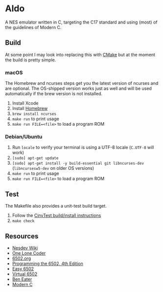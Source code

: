 # Aldo

A NES emulator written in C, targeting the C17 standard and using (most) of the guidelines of Modern C.

## Build

At some point I may look into replacing this with [CMake](https://cmake.org) but at the moment the build is pretty simple.

### macOS

The Homebrew and ncurses steps get you the latest version of ncurses and are optional. The OS-shipped version works just as well and will be used automatically if the brew version is not installed.

1. Install Xcode
2. Install [Homebrew](https://brew.sh)
3. `brew install ncurses`
4. `make run` to print usage
5. `make run FILE=<file>` to load a program ROM

### Debian/Ubuntu

1. Run `locale` to verify your terminal is using a UTF-8 locale (`C.UTF-8` will work)
2. `[sudo] apt-get update`
3. `[sudo] apt-get install -y build-essential git libncurses-dev` (`libncursesw5-dev` on older OS versions)
4. `make run` to print usage
5. `make run FILE=<file>` to load a program ROM

## Test

The Makefile also provides a unit-test build target.

1. Follow the [CinyTest build/install instructions](https://github.com/drmonkeysee/CinyTest#build-cinytest)
2. `make check`

## Resources

- [Nesdev Wiki](https://wiki.nesdev.org/w/index.php?title=Nesdev_Wiki)
- [One Lone Coder](https://www.youtube.com/c/javidx9)
- [6502.org](http://6502.org)
- [Programming the 6502, 4th Edition](https://archive.org/details/Programming_the_6502_OCR)
- [Easy 6502](https://skilldrick.github.io/easy6502/)
- [Virtual 6502](http://visual6502.org)
- [Ben Eater](https://eater.net)
- [Modern C](https://modernc.gforge.inria.fr)
